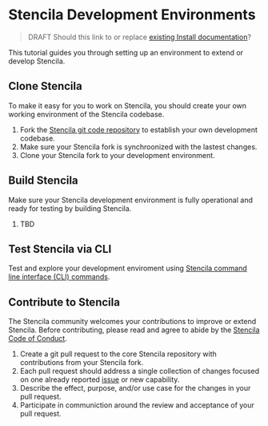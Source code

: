 # Stencila Development Environments

> DRAFT Should this link to or replace [existing Install documentation](https://github.com/stencila/stencila?tab=readme-ov-file#-install)?

This tutorial guides you through setting up an environment to extend or develop Stencila.

## Clone Stencila

To make it easy for you to work on Stencila, you should create your own working environment of the Stencila codebase.

1. Fork the [Stencila git code repository](https://github.com/stencila/stencila) to establish your own development codebase.
1. Make sure your Stencila fork is synchroonized with the lastest changes.
1. Clone your Stencila fork to your development environment.

## Build Stencila

Make sure your Stencila development environment is fully operational and ready for testing by building Stencila.

1. TBD

## Test Stencila via CLI

Test and explore your development enviroment using [Stencila command line interface (CLI) commands](https://github.com/stencila/stencila/tree/main/docs/reference/cli.md).

## Contribute to Stencila

The Stencila community welcomes your contributions to improve or extend Stencila. Before contributing, please read and agree to abide by the [Stencila Code of Conduct](https://github.com/stencila/stencila?tab=coc-ov-file).

1. Create a git pull request to the core Stencila repository with contributions from your Stencila fork.
1. Each pull request should address a single collection of changes focused on one already reported [issue](https://github.com/stencila/stencila/issues) or new capability.
1. Describe the effect, purpose, and/or use case for the changes in your pull request.
1. Participate in communiction around the review and acceptance of your pull request.

